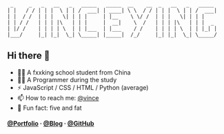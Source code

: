 ```
 _     _   _   __   _   _____   _____  __    __  _   __   _   _____  
| |   / / | | |  \ | | /  ___| | ____| \ \  / / | | |  \ | | /  ___| 
| |  / /  | | |   \| | | |     | |__    \ \/ /  | | |   \| | | |     
| | / /   | | | |\   | | |     |  __|    \  /   | | | |\   | | |  _  
| |/ /    | | | | \  | | |___  | |___    / /    | | | | \  | | |_| | 
|___/     |_| |_|  \_| \_____| |_____|  /_/     |_| |_|  \_| \_____/ 
```

## Hi there 👋

- 🙋‍♂️ A fxxking school student from China
- 👨‍💻 A Programmer during the study
- ⚡ JavaScript / CSS / HTML / Python (average)
- 📫 How to reach me: [@vince](mailto:admin@vince.pub)
- 🍻 Fun fact: five and fat

#### [@Portfolio](https://www.vince.pub/) · [@Blog](https://i.vince.pub/) · [@GitHub](https://github.com/vinceying)